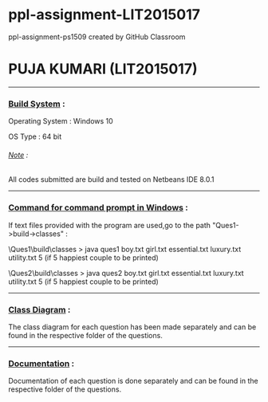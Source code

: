 # ppl-assignment-LIT2015017
ppl-assignment-ps1509 created by GitHub Classroom


<h1>PUJA KUMARI (LIT2015017)</h1>
<hr>

<h3><u>Build System</u> :</h3><p>
Operating System : Windows 10 <p>
OS Type : 64 bit<p>
<h6><u>Note</u> :</h6> All codes submitted are build and tested on Netbeans IDE 8.0.1<p>
<hr>
<h3><u>Command for command prompt in Windows</u> :</h3>
If text files provided with the program are used,go to the path "Ques1->build->classes" :<p>
\Ques1\build\classes > java ques1 boy.txt  girl.txt  essential.txt  luxury.txt  utility.txt  5 (if 5 happiest couple to be printed)
<p>
\Ques2\build\classes > java ques2 boy.txt  girl.txt  essential.txt  luxury.txt  utility.txt  5 (if 5 happiest couple to be printed)

<hr>
<h3><u>Class Diagram</u> :</h3>
The class diagram for each question has been made separately and can be found in the respective folder of the questions.
<hr>
<h3><u>Documentation</u> :</h3>
Documentation of each question is done separately and can be found in the respective folder of the questions.
